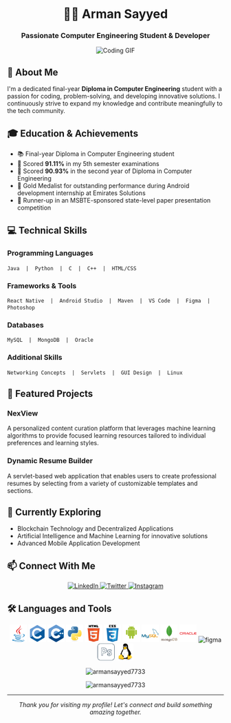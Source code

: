 <h1 align="center">👨‍💻 Arman Sayyed</h1>
<h3 align="center">Passionate Computer Engineering Student & Developer</h3>

<p align="center">
  <img src="https://raw.githubusercontent.com/gist/patevs/b007a0e98fb216438d4cbf559fac4166/raw/88f20c9d749d756be63f22b09f3c4ac570bc5101/programming.gif" alt="Coding GIF" width="400" />
</p>

## 🚀 About Me
I'm a dedicated final-year **Diploma in Computer Engineering** student with a passion for coding, problem-solving, and developing innovative solutions. I continuously strive to expand my knowledge and contribute meaningfully to the tech community.

## 🎓 Education & Achievements
- 📚 Final-year Diploma in Computer Engineering student
- 🏅 Scored **91.11%** in my 5th semester examinations
- 🏅 Scored **90.93%** in the second year of Diploma in Computer Engineering
- 🥇 Gold Medalist for outstanding performance during Android development internship at Emirates Solutions
- 🥈 Runner-up in an MSBTE-sponsored state-level paper presentation competition

## 💻 Technical Skills

### Programming Languages
```
Java  |  Python  |  C  |  C++  |  HTML/CSS
```

### Frameworks & Tools
```
React Native  |  Android Studio  |  Maven  |  VS Code  |  Figma  |  Photoshop
```

### Databases
```
MySQL  |  MongoDB  |  Oracle
```

### Additional Skills
```
Networking Concepts  |  Servlets  |  GUI Design  |  Linux
```

## 🔭 Featured Projects

### NexView
A personalized content curation platform that leverages machine learning algorithms to provide focused learning resources tailored to individual preferences and learning styles.

### Dynamic Resume Builder
A servlet-based web application that enables users to create professional resumes by selecting from a variety of customizable templates and sections.

## 🌱 Currently Exploring
- Blockchain Technology and Decentralized Applications
- Artificial Intelligence and Machine Learning for innovative solutions
- Advanced Mobile Application Development

## 📫 Connect With Me

<p align="center">
  <a href="https://linkedin.com/in/armansayyed7733" target="_blank">
    <img src="https://img.shields.io/badge/LinkedIn-0077B5?style=for-the-badge&logo=linkedin&logoColor=white" alt="LinkedIn"/>
  </a>
  <a href="https://twitter.com/armansayyed7733" target="_blank">
    <img src="https://img.shields.io/badge/Twitter-1DA1F2?style=for-the-badge&logo=twitter&logoColor=white" alt="Twitter"/>
  </a>
  <a href="https://instagram.com/armansayyed7733" target="_blank">
    <img src="https://img.shields.io/badge/Instagram-E4405F?style=for-the-badge&logo=instagram&logoColor=white" alt="Instagram"/>
  </a>
</p>

## 🛠️ Languages and Tools

<p align="center">
  <img src="https://raw.githubusercontent.com/devicons/devicon/master/icons/java/java-original.svg" alt="java" width="40" height="40"/>
  <img src="https://raw.githubusercontent.com/devicons/devicon/master/icons/c/c-original.svg" alt="c" width="40" height="40"/>
  <img src="https://raw.githubusercontent.com/devicons/devicon/master/icons/cplusplus/cplusplus-original.svg" alt="cplusplus" width="40" height="40"/>
  <img src="https://raw.githubusercontent.com/devicons/devicon/master/icons/python/python-original.svg" alt="python" width="40" height="40"/>
  <img src="https://raw.githubusercontent.com/devicons/devicon/master/icons/html5/html5-original-wordmark.svg" alt="html5" width="40" height="40"/>
  <img src="https://raw.githubusercontent.com/devicons/devicon/master/icons/css3/css3-original-wordmark.svg" alt="css3" width="40" height="40"/>
  <img src="https://raw.githubusercontent.com/devicons/devicon/master/icons/android/android-original-wordmark.svg" alt="android" width="40" height="40"/>
  <img src="https://raw.githubusercontent.com/devicons/devicon/master/icons/mysql/mysql-original-wordmark.svg" alt="mysql" width="40" height="40"/>
  <img src="https://raw.githubusercontent.com/devicons/devicon/master/icons/mongodb/mongodb-original-wordmark.svg" alt="mongodb" width="40" height="40"/>
  <img src="https://raw.githubusercontent.com/devicons/devicon/master/icons/oracle/oracle-original.svg" alt="oracle" width="40" height="40"/>
  <img src="https://www.vectorlogo.zone/logos/figma/figma-icon.svg" alt="figma" width="40" height="40"/>
  <img src="https://raw.githubusercontent.com/devicons/devicon/master/icons/photoshop/photoshop-line.svg" alt="photoshop" width="40" height="40"/>
  <img src="https://raw.githubusercontent.com/devicons/devicon/master/icons/linux/linux-original.svg" alt="linux" width="40" height="40"/>
</p>

<p align="center">
  <img src="https://github-readme-stats.vercel.app/api/top-langs?username=armansayyed7733&show_icons=true&locale=en&layout=compact&theme=radical" alt="armansayyed7733" />
</p>

<p align="center">
  <img src="https://github-readme-stats.vercel.app/api?username=armansayyed7733&show_icons=true&locale=en&theme=radical" alt="armansayyed7733" />
</p>

---

<p align="center">
  <i>Thank you for visiting my profile! Let's connect and build something amazing together.</i>
</p>
